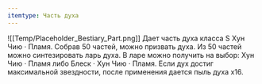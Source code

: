 ```yaml
---
itemtype: Часть духа
---
```

![[Temp/Placeholder_Bestiary_Part.png]]
Дает часть духа класса S Хун Чию · Пламя. Собрав 50 частей, можно призвать духа. Из 50 частей можно синтезировать ларь духа. В ларе можно получить на выбор: Хун Чию · Пламя либо Блеск · Хун Чию · Пламя. Если дух достиг максимальной звездности, после применения дается пыль духа х16.
